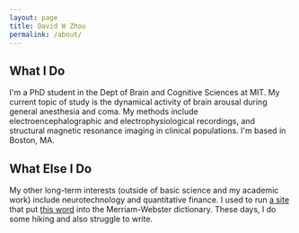 ```yaml
---
layout: page
title: David W Zhou
permalink: /about/
---
```


## What I Do
I'm a PhD student in the Dept of Brain and Cognitive Sciences at MIT. My current topic of study is the dynamical activity of brain arousal during general anesthesia and coma. My methods include electroencephalographic and electrophysiological recordings, and structural magnetic resonance imaging in clinical populations. I'm based in Boston, MA.

## What Else I Do
My other long-term interests (outside of basic science and my academic work) include neurotechnology and quantitative finance. I used to run [a site](http://microaggressions.com) that put [this word](https://www.merriam-webster.com/dictionary/microaggression) into the Merriam-Webster dictionary. These days, I do some hiking and also struggle to write.
